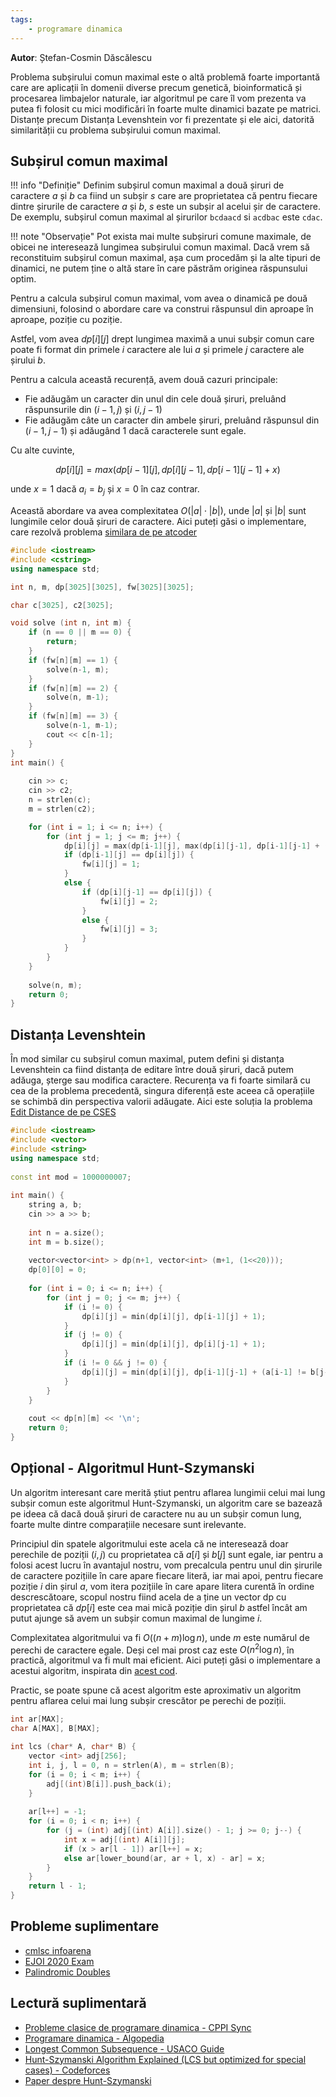 ```yaml
---
tags:
    - programare dinamica
---
```


**Autor**: Ștefan-Cosmin Dăscălescu

Problema subșirului comun maximal este o altă problemă foarte importantă care are aplicații în domenii diverse precum genetică, bioinformatică și procesarea limbajelor naturale, iar algoritmul pe care îl vom prezenta va putea fi folosit cu mici modificări în foarte multe dinamici bazate pe matrici. Distanțe precum Distanța Levenshtein vor fi prezentate și ele aici, datorită similarității cu problema subșirului comun maximal. 

## Subșirul comun maximal

!!! info "Definiție" 
    Definim subșirul comun maximal a două șiruri de caractere $a$ și $b$ ca fiind un subșir $s$ care are proprietatea că pentru fiecare dintre șirurile de caractere $a$ și $b$, $s$ este un subșir al acelui șir de caractere. De exemplu, subșirul comun maximal al șirurilor `bcdaacd` si `acdbac` este `cdac`. 

!!! note "Observație"
    Pot exista mai multe subșiruri comune maximale, de obicei ne interesează lungimea subșirului comun maximal. Dacă vrem să reconstituim subșirul comun maximal, așa cum procedăm și la alte tipuri de dinamici, ne putem ține o altă stare în care păstrăm originea răspunsului optim. 

Pentru a calcula subșirul comun maximal, vom avea o dinamică pe două dimensiuni, folosind o abordare care va construi răspunsul din aproape în aproape, poziție cu poziție. 

Astfel, vom avea $dp[i][j]$ drept lungimea maximă a unui subșir comun care poate fi format din primele $i$ caractere ale lui $a$ și primele $j$ caractere ale șirului $b$. 

Pentru a calcula această recurență, avem două cazuri principale:

* Fie adăugăm un caracter din unul din cele două șiruri, preluând răspunsurile din $(i-1, j)$ și $(i, j-1)$
* Fie adăugăm câte un caracter din ambele șiruri, preluând răspunsul din $(i-1, j-1)$ și adăugând $1$ dacă caracterele sunt egale.

Cu alte cuvinte, 

$$dp[i][j] = max(dp[i-1][j], dp[i][j-1], dp[i-1][j-1] + x)$$ 

unde $x = 1$ dacă $a_i = b_j$ și $x = 0$ în caz contrar.

Această abordare va avea complexitatea $O(|a| \cdot |b|)$, unde $|a|$ și $|b|$ sunt lungimile celor două șiruri de caractere. Aici puteți găsi o implementare, care rezolvă problema [similara de pe atcoder](https://atcoder.jp/contests/dp/tasks/dp_f)

```cpp
#include <iostream>
#include <cstring>
using namespace std;

int n, m, dp[3025][3025], fw[3025][3025];

char c[3025], c2[3025];

void solve (int n, int m) {
    if (n == 0 || m == 0) {
        return;
    }
    if (fw[n][m] == 1) {
        solve(n-1, m);
    }
    if (fw[n][m] == 2) {
        solve(n, m-1);
    }
    if (fw[n][m] == 3) {
        solve(n-1, m-1);
        cout << c[n-1];
    }
}
int main() {
	
    cin >> c;
    cin >> c2;
    n = strlen(c);
    m = strlen(c2);

    for (int i = 1; i <= n; i++) {
        for (int j = 1; j <= m; j++) {
            dp[i][j] = max(dp[i-1][j], max(dp[i][j-1], dp[i-1][j-1] + (c[i-1] == c2[j-1])));
            if (dp[i-1][j] == dp[i][j]) {
                fw[i][j] = 1;
            }
            else {
                if (dp[i][j-1] == dp[i][j]) {
                    fw[i][j] = 2;
                }
                else {
                    fw[i][j] = 3;
                }
            }
        }
    }
    
    solve(n, m);
    return 0;
}
```

## Distanța Levenshtein

În mod similar cu subșirul comun maximal, putem defini și distanța Levenshtein ca fiind distanța de editare între două șiruri, dacă putem adăuga, șterge sau modifica caractere. Recurența va fi foarte similară cu cea de la problema precedentă, singura diferență este aceea că operațiile se schimbă din perspectiva valorii adăugate. Aici este soluția la problema [Edit Distance de pe CSES](https://cses.fi/problemset/task/1639/) 

```cpp
#include <iostream>
#include <vector>
#include <string>
using namespace std;
 
const int mod = 1000000007;
 
int main() {
    string a, b;
    cin >> a >> b;
    
    int n = a.size();
    int m = b.size();
    
    vector<vector<int> > dp(n+1, vector<int> (m+1, (1<<20)));
    dp[0][0] = 0;
    
    for (int i = 0; i <= n; i++) {
        for (int j = 0; j <= m; j++) {
            if (i != 0) {
                dp[i][j] = min(dp[i][j], dp[i-1][j] + 1);
            }
            if (j != 0) {
                dp[i][j] = min(dp[i][j], dp[i][j-1] + 1);
            }
            if (i != 0 && j != 0) {
                dp[i][j] = min(dp[i][j], dp[i-1][j-1] + (a[i-1] != b[j-1]));
            }
        }
    }
    
    cout << dp[n][m] << '\n';
    return 0;
}
```

## Opțional - Algoritmul Hunt-Szymanski

Un algoritm interesant care merită știut pentru aflarea lungimii celui mai lung subșir comun este algoritmul Hunt-Szymanski, un algoritm care se bazează pe ideea că dacă două șiruri de caractere nu au un subșir comun lung, foarte multe dintre comparațiile necesare sunt irelevante. 

Principiul din spatele algoritmului este acela că ne interesează doar perechile de poziții $(i, j)$ cu proprietatea că $a[i]$ și $b[j]$ sunt egale, iar pentru a folosi acest lucru în avantajul nostru, vom precalcula pentru unul din șirurile de caractere pozițiile în care apare fiecare literă, iar mai apoi, pentru fiecare poziție $i$ din șirul $a$, vom itera pozițiile în care apare litera curentă în ordine descrescătoare, scopul nostru fiind acela de a ține un vector dp cu proprietatea că $dp[i]$ este cea mai mică poziție din șirul $b$ astfel încât am putut ajunge să avem un subșir comun maximal de lungime $i$. 

Complexitatea algoritmului va fi $O((n + m) \log n)$, unde $m$ este numărul de perechi de caractere egale. Deși cel mai prost caz este $O(n^2 \log n)$, în practică, algoritmul va fi mult mai eficient. Aici puteți găsi o implementare a acestui algoritm, inspirata din [acest cod](https://github.com/sgtlaugh/algovault/blob/master/code_library/hunt_szymanski.cpp).

Practic, se poate spune că acest algoritm este aproximativ un algoritm pentru aflarea celui mai lung subșir crescător pe perechi de poziții. 

```cpp
int ar[MAX];
char A[MAX], B[MAX];

int lcs (char* A, char* B) {
    vector <int> adj[256];
    int i, j, l = 0, n = strlen(A), m = strlen(B);
    for (i = 0; i < m; i++) {
        adj[(int)B[i]].push_back(i);
    }
    
    ar[l++] = -1;
    for (i = 0; i < n; i++) {
        for (j = (int) adj[(int) A[i]].size() - 1; j >= 0; j--) {
            int x = adj[(int) A[i]][j];
            if (x > ar[l - 1]) ar[l++] = x;
            else ar[lower_bound(ar, ar + l, x) - ar] = x;
        }
    }
    return l - 1;
}
```

## Probleme suplimentare

* [cmlsc infoarena](https://www.infoarena.ro/problema/cmlsc)
* [EJOI 2020 Exam](https://oj.uz/problem/view/eJOI20_exam)
* [Palindromic Doubles](https://codeforces.com/contest/1488/problem/E)

## Lectură suplimentară 

* [Probleme clasice de programare dinamica - CPPI Sync](https://cppi.sync.ro/materia/probleme_clasice_0.html)
* [Programare dinamica - Algopedia](https://www.algopedia.ro/wiki/index.php/Clasa_a_IX-a_lec%C8%9Bia_24_-_09_mai_2020#Sub%C8%99ir_comun_maximal_(Cel_mai_lung_sub%C8%99ir_comun))
* [Longest Common Subsequence - USACO Guide](https://usaco.guide/gold/paths-grids#solution---longest-common-subsequence)
* [Hunt-Szymanski Algorithm Explained (LCS but optimized for special cases) - Codeforces](https://codeforces.com/blog/entry/91581)
* [Paper despre Hunt-Szymanski](https://imada.sdu.dk/u/rolf/Edu/DM823/E16/HuntSzymanski.pdf)
